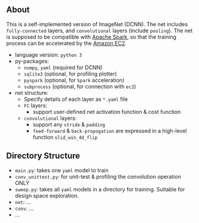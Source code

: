 ## About

This is a self-implemented version of ImageNet (DCNN). The net includes `fully-connected` layers, and `convolutional` layers (include `pooling`). The net is supposed to be compatible with [Apache Spark](spark.apache.org), so that the training process can be accelerated by the [Amazon EC2](aws.amazon.com/ec2). 

- language version: `python 3`
- py-packages: 
  - `numpy`, `yaml` (required for DCNN)
  - `sqlite3` (optional, for profiling plotter)
  - `pyspark` (optional, for `Spark` acceleration)
  - `subprocess` (optional, for connection with `ec2`)
- net structure:
  - Specify details of each layer as `*.yaml` file
  - `FC` layers:
    - support user-defined net activation function & cost function
  - `convolutional` layers:
    - support any `stride` & `padding`
    - `feed-forward` & `back-propogation` are expressed in a high-level function `slid_win_4d_flip`

## Directory Structure

- `main.py`: takes one `yaml` model to train
- `conv_unittest.py`: for unit-test & profiling the convolution operation ONLY
- `sweep.py`: takes all `yaml` models in a directory for training. Suitable for design space exploration. 
- `net`: ...
- `conv`: ...
- ...